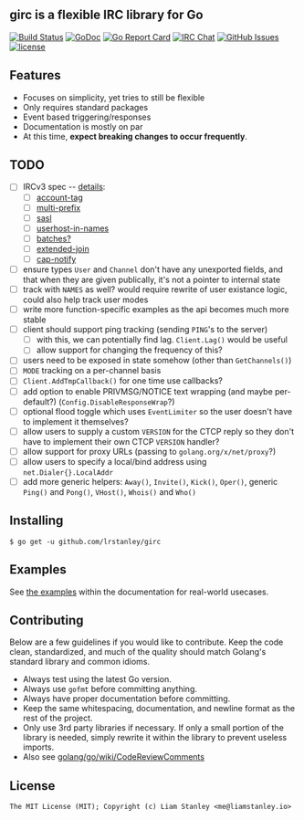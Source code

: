## girc is a flexible IRC library for Go

[![Build Status](https://travis-ci.org/lrstanley/girc.svg?branch=master)](https://travis-ci.org/lrstanley/girc)
[![GoDoc](https://godoc.org/github.com/lrstanley/girc?status.png)](https://godoc.org/github.com/lrstanley/girc)
[![Go Report Card](https://goreportcard.com/badge/github.com/lrstanley/girc)](https://goreportcard.com/report/github.com/lrstanley/girc)
[![IRC Chat](https://img.shields.io/badge/ByteIRC-%23L-blue.svg)](http://byteirc.org/channel/L)
[![GitHub Issues](https://img.shields.io/github/issues/lrstanley/girc.svg)](https://github.com/lrstanley/girc/issues)
[![license](https://img.shields.io/github/license/lrstanley/girc.svg)](https://raw.githubusercontent.com/lrstanley/girc/master/LICENSE)

## Features

- Focuses on simplicity, yet tries to still be flexible
- Only requires standard packages
- Event based triggering/responses
- Documentation is mostly on par
- At this time, **expect breaking changes to occur frequently**.

## TODO

- [ ] IRCv3 spec -- [details](http://ircv3.net):
  - [ ] [account-tag](http://ircv3.net/specs/extensions/account-tag-3.2.html)
  - [ ] [multi-prefix](http://ircv3.net/specs/extensions/multi-prefix-3.1.html)
  - [ ] [sasl](http://ircv3.net/specs/extensions/sasl-3.2.html)
  - [ ] [userhost-in-names](http://ircv3.net/specs/extensions/userhost-in-names-3.2.html)
  - [ ] [batches?](http://ircv3.net/specs/extensions/batch-3.2.html)
  - [ ] [extended-join](http://ircv3.net/specs/extensions/extended-join-3.1.html)
  - [ ] [cap-notify](http://ircv3.net/specs/extensions/cap-notify-3.2.html)
- [ ] ensure types `User` and `Channel` don't have any unexported fields, and that when they are given publically, it's not a pointer to internal state
- [ ] track with `NAMES` as well? would require rewrite of user existance logic, could also help track user modes
- [ ] write more function-specific examples as the api becomes much more stable
- [ ] client should support ping tracking (sending `PING`'s to the server)
  - [ ] with this, we can potentially find lag. `Client.Lag()` would be useful
  - [ ] allow support for changing the frequency of this?
- [ ] users need to be exposed in state somehow (other than `GetChannels()`)
- [ ] `MODE` tracking on a per-channel basis
- [ ] `Client.AddTmpCallback()` for one time use callbacks?
- [ ] add option to enable PRIVMSG/NOTICE text wrapping (and maybe per-default?) (`Config.DisableResponseWrap`?)
- [ ] optional flood toggle which uses `EventLimiter` so the user doesn't have to implement it themselves?
- [ ] allow users to supply a custom `VERSION` for the CTCP reply so they don't have to implement their own CTCP `VERSION` handler?
- [ ] allow support for proxy URLs (passing to `golang.org/x/net/proxy`?)
- [ ] allow users to specify a local/bind address using `net.Dialer{}.LocalAddr`
- [ ] add more generic helpers: `Away()`, `Invite()`, `Kick()`, `Oper()`, generic `Ping()` and `Pong()`, `VHost()`, `Whois()` and `Who()`

## Installing

    $ go get -u github.com/lrstanley/girc

## Examples

See [the examples](https://godoc.org/github.com/lrstanley/girc#example-package) within the documentation for real-world usecases.

## Contributing

Below are a few guidelines if you would like to contribute. Keep the code clean, standardized, and much of the quality should match Golang's standard library and common idioms.

   * Always test using the latest Go version.
   * Always use `gofmt` before committing anything.
   * Always have proper documentation before committing.
   * Keep the same whitespacing, documentation, and newline format as the rest of the project.
   * Only use 3rd party libraries if necessary. If only a small portion of the library is needed, simply rewrite it within the library to prevent useless imports.
   * Also see [golang/go/wiki/CodeReviewComments](https://github.com/golang/go/wiki/CodeReviewComments)

## License

```
The MIT License (MIT); Copyright (c) Liam Stanley <me@liamstanley.io>
```
